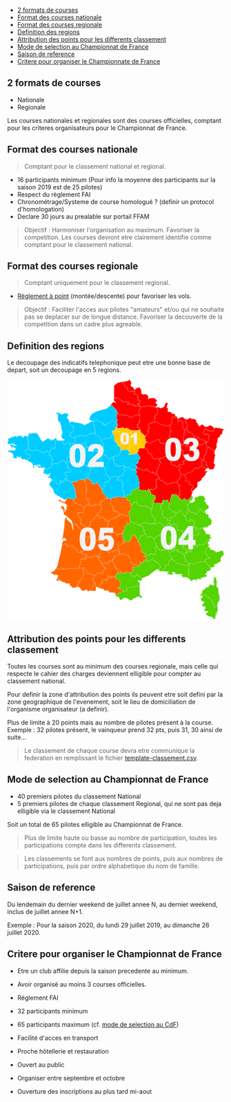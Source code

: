 <!-- TOC -->

- [2 formats de courses](#2-formats-de-courses)
- [Format des courses nationale](#format-des-courses-nationale)
- [Format des courses regionale](#format-des-courses-regionale)
- [Definition des regions](#definition-des-regions)
- [Attribution des points pour les differents classement](#attribution-des-points-pour-les-differents-classement)
- [Mode de selection au Championnat de France](#mode-de-selection-au-championnat-de-france)
- [Saison de reference](#saison-de-reference)
- [Critere pour organiser le Championnate de France](#critere-pour-organiser-le-championnate-de-france)

<!-- /TOC -->

## 2 formats de courses

- Nationale
- Regionale

Les courses nationales et regionales sont des courses officielles, comptant pour les criteres organisateurs pour le Championnat de France.

## Format des courses nationale

> Comptant pour le classement national et regional.

- 16 participants minimum (Pour info la moyenne des participants sur la saison 2019 est de 25 pilotes)
-	Respect du règlement FAI
-	Chronométrage/Systeme de course homologué ? (definir un protocol d'homologation)
- Declare 30 jours au prealable sur portail FFAM

> Objectif : Harmoniser l'organisation au maximum. Favoriser la competition. Les courses devront etre clairement identifie comme comptant pour le classement national.

## Format des courses regionale

> Comptant uniquement pour le classement regional.

-	[Règlement à point](reglement-a-point.md) (montée/descente) pour favoriser les vols.

> Objectif : Faciliter l'acces aux pilotes "amateurs" et/ou qui ne souhaite pas se deplacer sur de longue distance. Favoriser la decouverte de la competition dans un cadre plus agreable.

## Definition des regions

Le decoupage des indicatifs telephonique peut etre une bonne base de depart, soit un decoupage en 5 regions.

![](images/decoupage-regional.png)

## Attribution des points pour les differents classement

Toutes les courses sont au minimum des courses regionale, mais celle qui respecte le cahier des charges deviennent elligible pour compter au classement national.

Pour definir la zone d'attribution des points ils peuvent etre soit defini par la zone geographique de l'evenement, soit le lieu de domiciliation de l'organisme organisateur (a definir).

Plus de limite à 20 points mais au nombre de pilotes présent à la course. Exemple : 32 pilotes présent, le vainqueur prend 32 pts, puis 31, 30 ainsi de suite...

> Le classement de chaque course devra etre communique la federation en remplissant le fichier [template-classement.csv](fichiers/template-classement.csv).

## Mode de selection au Championnat de France

- 40 premiers pilotes du classement National
- 5 premiers pilotes de chaque classement Regional, qui ne sont pas deja elligible via le classement National

Soit un total de 65 pilotes elligible au Championnat de France.

> Plus de limite haute ou basse au nombre de participation, toutes les participations compte dans les differents classement.

> Les classements se font aux nombres de points, puis aux nombres de participations, puis par ordre alphabetique du nom de famille.

## Saison de reference

Du lendemain du dernier weekend de juillet annee N,  au dernier weekend, inclus de juillet annee N+1.

Exemple : Pour la saison 2020, du lundi 29 juillet 2019,  au dimanche 26 juillet 2020.

## Critere pour organiser le Championnat de France

- Etre un club affilie depuis la saison precedente au minimum.
- Avoir organisé au moins 3 courses officielles.

- Réglement FAI
- 32 participants minimum
- 65 participants maximum (cf. [mode de selection au CdF](#mode-de-selection-au-championnat-de-france))
- Facilité d'acces en transport
- Proche hôtellerie et restauration
- Ouvert au public

- Organiser entre septembre et octobre
- Ouverture des inscriptions au plus tard mi-aout